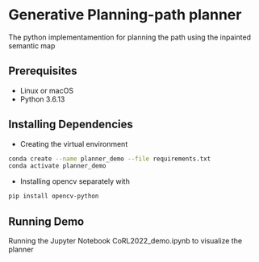 # Generative Planning-path planner
The python implementamention for planning the path using the inpainted semantic map

## Prerequisites
- Linux or macOS
- Python 3.6.13

## Installing Dependencies
- Creating the virtual environment
```bash
conda create --name planner_demo --file requirements.txt
conda activate planner_demo
```

- Installing opencv separately with 
```bash
pip install opencv-python
```


## Running Demo
Running the Jupyter Notebook CoRL2022_demo.ipynb to visualize the planner
